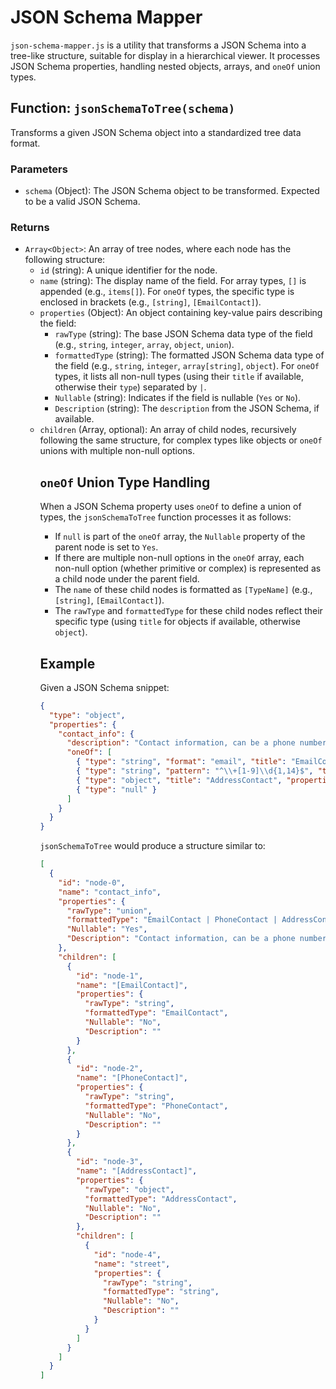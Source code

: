 # JSON Schema Mapper

`json-schema-mapper.js` is a utility that transforms a JSON Schema into a tree-like structure, suitable for display in a hierarchical viewer. It processes JSON Schema properties, handling nested objects, arrays, and `oneOf` union types.

## Function: `jsonSchemaToTree(schema)`

Transforms a given JSON Schema object into a standardized tree data format.

### Parameters

-   `schema` (Object): The JSON Schema object to be transformed. Expected to be a valid JSON Schema.

### Returns

-   `Array<Object>`: An array of tree nodes, where each node has the following structure:
    -   `id` (string): A unique identifier for the node.
    -   `name` (string): The display name of the field. For array types, `[]` is appended (e.g., `items[]`). For `oneOf` types, the specific type is enclosed in brackets (e.g., `[string]`, `[EmailContact]`).
    -   `properties` (Object): An object containing key-value pairs describing the field:
        -   `rawType` (string): The base JSON Schema data type of the field (e.g., `string`, `integer`, `array`, `object`, `union`).
        -   `formattedType` (string): The formatted JSON Schema data type of the field (e.g., `string`, `integer`, `array[string]`, `object`). For `oneOf` types, it lists all non-null types (using their `title` if available, otherwise their `type`) separated by ` | `.
        -   `Nullable` (string): Indicates if the field is nullable (`Yes` or `No`).
        -   `Description` (string): The `description` from the JSON Schema, if available.
    -   `children` (Array<Object>, optional): An array of child nodes, recursively following the same structure, for complex types like objects or `oneOf` unions with multiple non-null options.

## `oneOf` Union Type Handling

When a JSON Schema property uses `oneOf` to define a union of types, the `jsonSchemaToTree` function processes it as follows:

-   If `null` is part of the `oneOf` array, the `Nullable` property of the parent node is set to `Yes`.
-   If there are multiple non-null options in the `oneOf` array, each non-null option (whether primitive or complex) is represented as a child node under the parent field.
-   The `name` of these child nodes is formatted as `[TypeName]` (e.g., `[string]`, `[EmailContact]`).
-   The `rawType` and `formattedType` for these child nodes reflect their specific type (using `title` for objects if available, otherwise `object`).

## Example

Given a JSON Schema snippet:

```json
{
  "type": "object",
  "properties": {
    "contact_info": {
      "description": "Contact information, can be a phone number or an email.",
      "oneOf": [
        { "type": "string", "format": "email", "title": "EmailContact" },
        { "type": "string", "pattern": "^\\+[1-9]\\d{1,14}$", "title": "PhoneContact" },
        { "type": "object", "title": "AddressContact", "properties": { "street": { "type": "string" } } },
        { "type": "null" }
      ]
    }
  }
}
```

`jsonSchemaToTree` would produce a structure similar to:

```json
[
  {
    "id": "node-0",
    "name": "contact_info",
    "properties": {
      "rawType": "union",
      "formattedType": "EmailContact | PhoneContact | AddressContact",
      "Nullable": "Yes",
      "Description": "Contact information, can be a phone number or an email."
    },
    "children": [
      {
        "id": "node-1",
        "name": "[EmailContact]",
        "properties": {
          "rawType": "string",
          "formattedType": "EmailContact",
          "Nullable": "No",
          "Description": ""
        }
      },
      {
        "id": "node-2",
        "name": "[PhoneContact]",
        "properties": {
          "rawType": "string",
          "formattedType": "PhoneContact",
          "Nullable": "No",
          "Description": ""
        }
      },
      {
        "id": "node-3",
        "name": "[AddressContact]",
        "properties": {
          "rawType": "object",
          "formattedType": "AddressContact",
          "Nullable": "No",
          "Description": ""
        },
        "children": [
          {
            "id": "node-4",
            "name": "street",
            "properties": {
              "rawType": "string",
              "formattedType": "string",
              "Nullable": "No",
              "Description": ""
            }
          }
        ]
      }
    ]
  }
]
```
